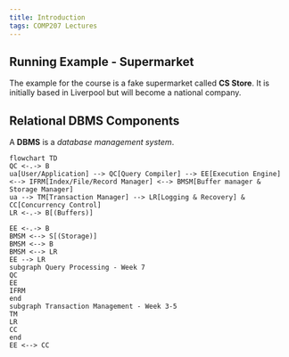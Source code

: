 ```yaml
---
title: Introduction
tags: COMP207 Lectures
---
```

## Running Example - Supermarket
The example for the course is a fake supermarket called **CS Store**. It is initially based in Liverpool but will become a national company. 

## Relational DBMS Components
A **DBMS** is a *database management system*.

```mermaid
flowchart TD
QC <-.-> B
ua[User/Application] --> QC[Query Compiler] --> EE[Execution Engine] <--> IFRM[Index/File/Record Manager] <--> BMSM[Buffer manager & Storage Manager]
ua --> TM[Transaction Manager] --> LR[Logging & Recovery] & CC[Concurrency Control]
LR <-.-> B[(Buffers)]

EE <-.-> B
BMSM <--> S[(Storage)]
BMSM <--> B
BMSM <--> LR
EE --> LR
subgraph Query Processing - Week 7
QC
EE
IFRM
end
subgraph Transaction Management - Week 3-5
TM
LR
CC
end
EE <--> CC
```